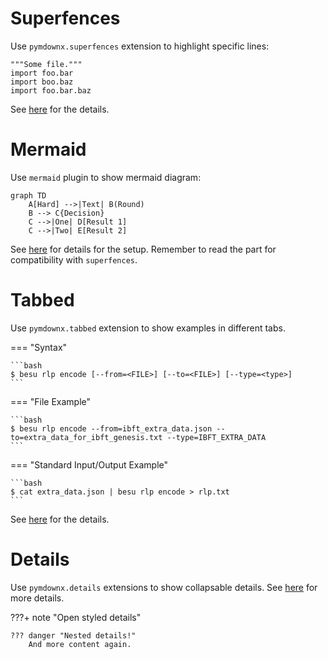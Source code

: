 
# Superfences
Use `pymdownx.superfences` extension to highlight specific lines:

```{.py3 hl_lines="1 3" linenums="2"}
"""Some file."""
import foo.bar
import boo.baz
import foo.bar.baz
```

See [here](https://facelessuser.github.io/pymdown-extensions/extensions/superfences/) for the details.

# Mermaid
Use `mermaid` plugin to show mermaid diagram:

```mermaid
graph TD
    A[Hard] -->|Text| B(Round)
    B --> C{Decision}
    C -->|One| D[Result 1]
    C -->|Two| E[Result 2]
```

See [here](https://github.com/fralau/mkdocs-mermaid2-plugin) for details for the setup. Remember to read the part for compatibility with `superfences`.

# Tabbed
Use `pymdownx.tabbed` extension to show examples in different tabs.

=== "Syntax"

    ```bash
    $ besu rlp encode [--from=<FILE>] [--to=<FILE>] [--type=<type>]
    ```

=== "File Example"

    ```bash
    $ besu rlp encode --from=ibft_extra_data.json --to=extra_data_for_ibft_genesis.txt --type=IBFT_EXTRA_DATA
    ```

=== "Standard Input/Output Example"

    ```bash
    $ cat extra_data.json | besu rlp encode > rlp.txt
    ```

See [here](https://facelessuser.github.io/pymdown-extensions/extensions/tabbed/) for the details.

# Details
Use `pymdownx.details` extensions to show collapsable details.
  See [here](https://facelessuser.github.io/pymdown-extensions/extensions/details/) for more details.

???+ note "Open styled details"

    ??? danger "Nested details!"
        And more content again.
